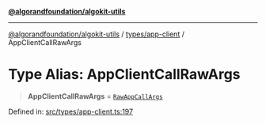 [**@algorandfoundation/algokit-utils**](../../../README.md)

***

[@algorandfoundation/algokit-utils](../../../README.md) / [types/app-client](../README.md) / AppClientCallRawArgs

# Type Alias: AppClientCallRawArgs

> **AppClientCallRawArgs** = [`RawAppCallArgs`](../../app/interfaces/RawAppCallArgs.md)

Defined in: [src/types/app-client.ts:197](https://github.com/algorandfoundation/algokit-utils-ts/blob/main/src/types/app-client.ts#L197)
